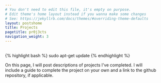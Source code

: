 ```yaml
---
# You don't need to edit this file, it's empty on purpose.
# Edit theme's home layout instead if you wanna make some changes
# See: https://jekyllrb.com/docs/themes/#overriding-theme-defaults
layout: postshome
title: Projects
pagetitle: pr0j3cts
navigation_weight: 3
---
```


<div class="container">
	<br>
{% highlight bash %}
sudo apt-get update
{% endhighlight %}
<br>
<p>On this page, I will post descriptions of projects I've completed. I will include a guide to complete the project on your own and a link to the github repository, if applicable.</p>
</div>
